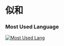 # 似和

### Most Used Language
[![Most Used Lang](https://github-readme-stats.vercel.app/api/top-langs/?username=imniwa&layout=compact&langs_count=10&hide=jupyter%20notebook,html,css,vue,blade,php,shell,batchfile,roff&hide_title=true)](https://github.com/anuraghazra/github-readme-stats)
